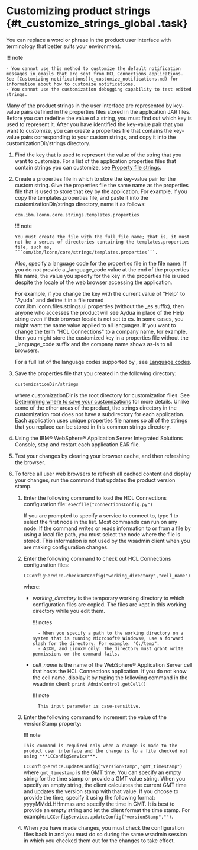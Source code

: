 # Customizing product strings {#t_customize_strings_global .task}

You can replace a word or phrase in the product user interface with terminology that better suits your environment.

!!! note
    
    - You cannot use this method to customize the default notification messages in emails that are sent from HCL Connections applications. See [Customizing notifications](c_customize_notifications.md) for information about how to customize notifications.
    - You cannot use the customization debugging capability to test edited strings.

Many of the product strings in the user interface are represented by key-value pairs defined in the properties files stored in the application JAR files. Before you can redefine the value of a string, you must find out which key is used to represent it. After you have identified the key-value pair that you want to customize, you can create a properties file that contains the key-value pairs corresponding to your custom strings, and copy it into the customizationDir/strings directory.

1.  Find the key that is used to represent the value of the string that you want to customize. For a list of the application properties files that contain strings you can customize, see [Property file strings](r_customize_properties_files.md).

2.  Create a properties file in which to store the key-value pair for the custom string. Give the properties file the same name as the properties file that is used to store that key by the application. For example, if you copy the templates.properties file, and paste it into the customizationDir/strings directory, name it as follows:

    ```
    com.ibm.lconn.core.strings.templates.properties
    ```

    !!! note
        
        You must create the file with the full file name; that is, it must not be a series of directories containing the templates.properties file, such as, ```com/ibm/lconn/core/strings/templates.properties```.
        
    Also, specify a language code for the properties file in the file name. If you do not provide a \_language\_code value at the end of the properties file name, the value you specify for the key in the properties file is used despite the locale of the web browser accessing the application.
        
    For example, if you change the key with the current value of "Help" to "Ayuda" and define it in a file named com.ibm.lconn.files.strings.ui.properties \(without the \_es suffix\), then anyone who accesses the product will see Aydua in place of the Help string even if their browser locale is not set to es. In some cases, you might want the same value applied to all languages. If you want to change the term "HCL Connections" to a company name, for example, then you might store the customized key in a properties file without the \_language\_code suffix and the company name shows as-is to all browsers.
        
    For a full list of the language codes supported by , see [Language codes](r_customize_lang_codes.md).

3.  Save the properties file that you created in the following directory:

    ```
    customizationDir/strings
    ```

    where customizationDir is the root directory for customization files. See [Determining where to save your customizations](t_customize_find_custom_directory.md) for more details. Unlike some of the other areas of the product, the strings directory in the customization root does not have a subdirectory for each application. Each application uses unique properties file names so all of the strings that you replace can be stored in this common strings directory.

4.  Using the IBM® WebSphere® Application Server Integrated Solutions Console, stop and restart each application EAR file.

5.  Test your changes by clearing your browser cache, and then refreshing the browser.

6.  To force all user web browsers to refresh all cached content and display your changes, run the command that updates the product version stamp.

    1.  Enter the following command to load the HCL Connections configuration file: ```execfile("connectionsConfig.py")```

        If you are prompted to specify a service to connect to, type 1 to select the first node in the list. Most commands can run on any node. If the command writes or reads information to or from a file by using a local file path, you must select the node where the file is stored. This information is not used by the wsadmin client when you are making configuration changes.

    2.  Enter the following command to check out HCL Connections configuration files:

        ```LCConfigService.checkOutConfig("working_directory","cell_name")```

        where:

        - *working_directory* is the temporary working directory to which configuration files are copied. The files are kept in this working directory while you edit them.

            !!! notes

                - When you specify a path to the working directory on a system that is running Microsoft® Windows®, use a forward slash for the directory. For example: "C:/temp".
                - AIX®, and Linux® only: The directory must grant write permissions or the command fails.

        - *cell_name* is the name of the WebSphere® Application Server cell that hosts the HCL Connections application. If you do not know the cell name, display it by typing the following command in the wsadmin client: ```print AdminControl.getCell()```

            !!! note

                This input parameter is case-sensitive.

    3.  Enter the following command to increment the value of the versionStamp property:

        !!! note

            This command is required only when a change is made to the product user interface and the change is to a file checked out using ***LCConfigService***.

        ``LCConfigService.updateConfig("versionStamp","gmt_timestamp")`` where ``gmt_timestamp`` is the GMT time. You can specify an empty string for the time stamp or provide a GMT value string. When you specify an empty string, the client calculates the current GMT time and updates the version stamp with that value. If you choose to provide the time, specify it using the following format: yyyyMMdd.HHmmss and specify the time in GMT. It is best to provide an empty string and let the client format the time stamp. For example: ``LCConfigService.updateConfig("versionStamp","")``.

    4.  When you have made changes, you must check the configuration files back in and you must do so during the same wsadmin session in which you checked them out for the changes to take effect. 